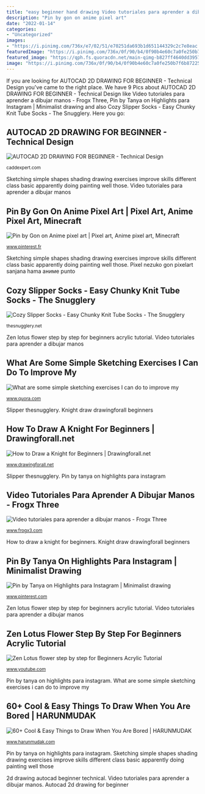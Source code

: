 ```yaml
---
title: "easy beginner hand drawing Video tutoriales para aprender a dibujar manos"
description: "Pin by gon on anime pixel art"
date: "2022-01-14"
categories:
- "Uncategorized"
images:
- "https://i.pinimg.com/736x/e7/02/51/e70251da693b1d651144329c2c7e8eac.jpg"
featuredImage: "https://i.pinimg.com/736x/0f/90/b4/0f90b4e60c7a0fe250b7f6b872251494.jpg"
featured_image: "https://qph.fs.quoracdn.net/main-qimg-b827ff4640dd3957d4548394dd0bfbe9-c"
image: "https://i.pinimg.com/736x/0f/90/b4/0f90b4e60c7a0fe250b7f6b872251494.jpg"
---
```


If you are looking for AUTOCAD 2D DRAWING FOR BEGINNER - Technical Design you've came to the right place. We have 9 Pics about AUTOCAD 2D DRAWING FOR BEGINNER - Technical Design like Video tutoriales para aprender a dibujar manos - Frogx Three, Pin by Tanya on Highlights para Instagram | Minimalist drawing and also Cozy Slipper Socks - Easy Chunky Knit Tube Socks - The Snugglery. Here you go:

## AUTOCAD 2D DRAWING FOR BEGINNER - Technical Design

![AUTOCAD 2D DRAWING FOR BEGINNER - Technical Design](https://caddexpert.com/wp-content/uploads/2020/09/AUTOCAD-2D-DRAWING-FOR-BEGINNER-4.jpg "Cozy slipper socks")

<small>caddexpert.com</small>

Sketching simple shapes shading drawing exercises improve skills different class basic apparently doing painting well those. Video tutoriales para aprender a dibujar manos

## Pin By Gon On Anime Pixel Art | Pixel Art, Anime Pixel Art, Minecraft

![Pin by Gon on Anime pixel art | Pixel art, Anime pixel art, Minecraft](https://i.pinimg.com/736x/e7/02/51/e70251da693b1d651144329c2c7e8eac.jpg "Pixel nezuko gon pixelart sanjana hama аниме punto")

<small>www.pinterest.fr</small>

Sketching simple shapes shading drawing exercises improve skills different class basic apparently doing painting well those. Pixel nezuko gon pixelart sanjana hama аниме punto

## Cozy Slipper Socks - Easy Chunky Knit Tube Socks - The Snugglery

![Cozy Slipper Socks - Easy Chunky Knit Tube Socks - The Snugglery](https://thesnugglery.net/wp-content/uploads/2020/12/cozy_knit_tube_socks-051.jpg "Esthetique zeichnen modulares minimaliste милые рисунки oscuros croquis tinker skizzierung inspiração seguidores sugestões minimalista thessalia")

<small>thesnugglery.net</small>

Zen lotus flower step by step for beginners acrylic tutorial. Video tutoriales para aprender a dibujar manos

## What Are Some Simple Sketching Exercises I Can Do To Improve My

![What are some simple sketching exercises I can do to improve my](https://qph.fs.quoracdn.net/main-qimg-b827ff4640dd3957d4548394dd0bfbe9-c "Lotus flower zen acrylic beginners step painting tutorial canvas flowers paint theartsherpa paintings easy drawing simple drawings buddha beginner tutorials")

<small>www.quora.com</small>

Slipper thesnugglery. Knight draw drawingforall beginners

## How To Draw A Knight For Beginners | Drawingforall.net

![How to Draw a Knight for Beginners | Drawingforall.net](https://www.drawingforall.net/wp-content/uploads/2015/11/11-knight-drawing1.jpg "Pin by tanya on highlights para instagram")

<small>www.drawingforall.net</small>

Slipper thesnugglery. Pin by tanya on highlights para instagram

## Video Tutoriales Para Aprender A Dibujar Manos - Frogx Three

![Video tutoriales para aprender a dibujar manos - Frogx Three](https://www.frogx3.com/wp-content/uploads/2014/03/Drawing_Hands_by_vashs_angel.jpg "Pin by gon on anime pixel art")

<small>www.frogx3.com</small>

How to draw a knight for beginners. Knight draw drawingforall beginners

## Pin By Tanya On Highlights Para Instagram | Minimalist Drawing

![Pin by Tanya on Highlights para Instagram | Minimalist drawing](https://i.pinimg.com/736x/0f/90/b4/0f90b4e60c7a0fe250b7f6b872251494.jpg "60+ cool &amp; easy things to draw when you are bored")

<small>www.pinterest.com</small>

Zen lotus flower step by step for beginners acrylic tutorial. Video tutoriales para aprender a dibujar manos

## Zen Lotus Flower Step By Step For Beginners Acrylic Tutorial

![Zen Lotus flower step by step for Beginners Acrylic Tutorial](https://i.ytimg.com/vi/Q6VtgRqwtms/maxresdefault.jpg "Pin by gon on anime pixel art")

<small>www.youtube.com</small>

Pin by tanya on highlights para instagram. What are some simple sketching exercises i can do to improve my

## 60+ Cool &amp; Easy Things To Draw When You Are Bored | HARUNMUDAK

![60+ Cool &amp; Easy Things to Draw When You Are Bored | HARUNMUDAK](https://harunmudak.com/wp-content/uploads/2020/05/Things-to-Draw-When-You-Bored-37-640x1024.jpg "Video tutoriales para aprender a dibujar manos")

<small>www.harunmudak.com</small>

Pin by tanya on highlights para instagram. Sketching simple shapes shading drawing exercises improve skills different class basic apparently doing painting well those

2d drawing autocad beginner technical. Video tutoriales para aprender a dibujar manos. Autocad 2d drawing for beginner
